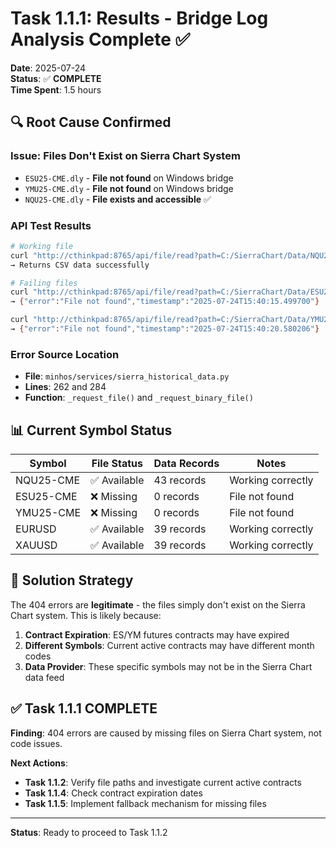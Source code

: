 # Task 1.1.1: Results - Bridge Log Analysis Complete ✅

**Date**: 2025-07-24  
**Status**: ✅ **COMPLETE**  
**Time Spent**: 1.5 hours

## 🔍 **Root Cause Confirmed**

### **Issue**: Files Don't Exist on Sierra Chart System
- `ESU25-CME.dly` - **File not found** on Windows bridge
- `YMU25-CME.dly` - **File not found** on Windows bridge
- `NQU25-CME.dly` - **File exists and accessible** ✅

### **API Test Results**
```bash
# Working file
curl "http://cthinkpad:8765/api/file/read?path=C:/SierraChart/Data/NQU25-CME.dly"
→ Returns CSV data successfully

# Failing files  
curl "http://cthinkpad:8765/api/file/read?path=C:/SierraChart/Data/ESU25-CME.dly"
→ {"error":"File not found","timestamp":"2025-07-24T15:40:15.499700"}

curl "http://cthinkpad:8765/api/file/read?path=C:/SierraChart/Data/YMU25-CME.dly"  
→ {"error":"File not found","timestamp":"2025-07-24T15:40:20.580206"}
```

### **Error Source Location**
- **File**: `minhos/services/sierra_historical_data.py`
- **Lines**: 262 and 284
- **Function**: `_request_file()` and `_request_binary_file()`

## 📊 **Current Symbol Status**

| **Symbol** | **File Status** | **Data Records** | **Notes** |
|------------|-----------------|------------------|-----------|
| NQU25-CME | ✅ Available | 43 records | Working correctly |
| ESU25-CME | ❌ Missing | 0 records | File not found |
| YMU25-CME | ❌ Missing | 0 records | File not found |
| EURUSD | ✅ Available | 39 records | Working correctly |
| XAUUSD | ✅ Available | 39 records | Working correctly |

## 🎯 **Solution Strategy**

The 404 errors are **legitimate** - the files simply don't exist on the Sierra Chart system. This is likely because:

1. **Contract Expiration**: ES/YM futures contracts may have expired
2. **Different Symbols**: Current active contracts may have different month codes
3. **Data Provider**: These specific symbols may not be in the Sierra Chart data feed

## ✅ **Task 1.1.1 COMPLETE**

**Finding**: 404 errors are caused by missing files on Sierra Chart system, not code issues.

**Next Actions**:
- **Task 1.1.2**: Verify file paths and investigate current active contracts
- **Task 1.1.4**: Check contract expiration dates  
- **Task 1.1.5**: Implement fallback mechanism for missing files

---

**Status**: Ready to proceed to Task 1.1.2